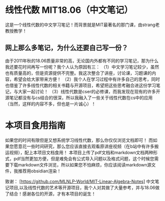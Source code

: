 # 线性代数 MIT18.06（中文笔记）
这是一个线性代数的中文学习笔记！而背景就是MIT最著名的那门课，由strang老教授教学！
## 网上那么多笔记，为什么还要自己写一份？
由于2011年秋的18.06质量非常的高，无论国内外都有不同的学习笔记，那为什么我还要花时间再写一份呢？我个人认为原因有三：
（1）中文学习笔记较少，虽然也有质量高的，但是资源提供不完整。我这次整合了讲座，讨论课，习题课的内容，希望会给大家带来方便！
（2）我个人在学习过程中有许多自己的思考，同时也借鉴了许多线性代数的相关书籍与开源项目，希望把这些思考融合进这份学习笔记，与大家一起讨论！
（3）线性代数是cser的必修课，而我发现在现有的许多开源笔记都没有与cs结合的很深，所以我融入了一些关于线性代数在cs中的应用（当然，这样的内容不多，但也是一片诚心）！
# 本项目食用指南
如果您的时间有限但是又想系统学习线性代数，那么你仅仅浏览文档即可！
而如果您愿意花一些时间研究，那么您应该直接去观看原讲座视频（在b站中有许多搬运视频），配上本项目文档食用！
本项目上传了pdf文档和markdown文档两种形式，pdf当然更加方便，但是难免会有公式导入问题以及格式问题，这个时候您需要下载markdown文件浏览，所以如果您不怕麻烦，你应该阅读markdown源文件，我推荐用obsidian渲染！

致谢：
[https://github.com/MLNLP-World/MIT-Linear-Algebra-Notes] 中文笔记项目,以及线性代数的艺术等开源项目，我个人对其做了大量参考，并与18.06做了结合！感谢各位的开源，才有本项目的诞生！
